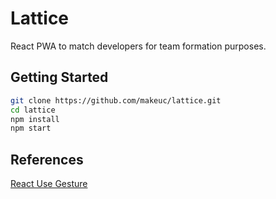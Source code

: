 # Lattice

React PWA to match developers for team formation purposes. 

## Getting Started

```sh
git clone https://github.com/makeuc/lattice.git
cd lattice
npm install
npm start
```

## References

[React Use Gesture](https://use-gesture.netlify.app/)
